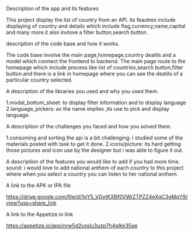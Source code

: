 Description of the app and its features

This project display the list of country from an API.
its feautres include displaying of country and details which include flag,currency,name,capital and many more.it also invlove a filter button,search button.

description of the code base and how it works.

The code base involve the main page,homepage,country deatils and a model which connect the frontend to backend.
The main page route to the homepage which include process like list of countries,search button,filter button.and there is a link in homepage where you can see the deatils of a particular country selected.


A description of the libraries you used and why you used them.

1.modal_bottom_sheet: to display filter information and to display language 
2.language_pickers: as the name implies ,its use to pick and display language.

A description of the challenges you faced and how you solved them.

1.consuming and sorting the api is a bit challenging: i studied some of the materials posted with task to get it done.
2.icons/picture: its hard getting those pictures and icon use by the designer but i was able to figure it out.


A description of the features you would like to add if you had more time.
sound: i would love to add national anthem of each country to this project where when you select a country you can listen to her national anthem.


A link to the APK or IPA file

https://drive.google.com/file/d/1qY5_VGytKXBf0VWrZTPZZ4eXqC3gMqY9/view?usp=share_link

A link to the Appetize.io link

https://appetize.io/app/nrw5d2vsslu3uzp7h4qlkk35qe

